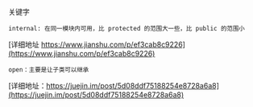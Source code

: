 关键字
```
internal: 在同一模块内可用，比 protected 的范围大一些，比 public 的范围小
```
[详细地址 https://www.jianshu.com/p/ef3cab8c9226](https://www.jianshu.com/p/ef3cab8c9226)
```
open：主要是让子类可以继承
```
[详细地址：https://juejin.im/post/5d08ddf75188254e8728a6a8](https://juejin.im/post/5d08ddf75188254e8728a6a8)


